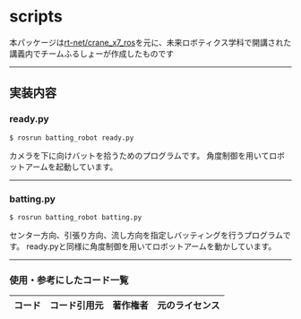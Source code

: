 # scripts

本パッケージは<a href= "https://github.com/rt-net/crane_x7_ros.html" >rt-net/crane_x7_ros</a    >を元に、未来ロボティクス学科で開講された講義内でチームふるしょーが作成したものです

---

## 実装内容

### ready.py

```
$ rosrun batting_robot ready.py
```

カメラを下に向けバットを拾うためのプログラムです。
角度制御を用いてロボットアームを起動しています。

---

### batting.py

```
$ rosrun batting_robot batting.py
```

センター方向、引張り方向、流し方向を指定しバッティングを行うプログラムです。
ready.pyと同様に角度制御を用いてロボットアームを動かしています。

---

### 使用・参考にしたコード一覧
|コード|コード引用元|著作権者|元のライセンス|
|:--:|:---:|:---:|:---:|


